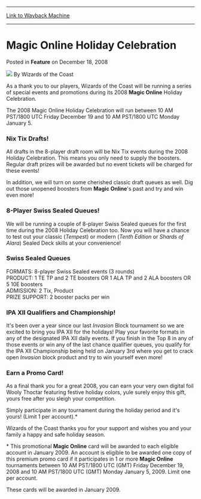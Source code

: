 
---
[Link to Wayback Machine](https://web.archive.org/web/20220926003739/https://magic.wizards.com/en/articles/archive/feature/magic-online-holiday-celebration-2008-12-18)

[_metadata_:author]:- "Wizards of the Coast"
[_metadata_:description]:- "As a thank you to our players, Wizards of the Coast will be running a series of special events and promotions during its 2008 Magic Online Holiday Celebration. The 2008 Magic Online Holiday Celebration will run between 10 AM PST/1800 UTC Friday December 19 and 10 AM PST/1800 UTC Monday January 5.Nix Tix Drafts!All drafts in the 8-player draft room will be Nix Tix events during"
[_metadata_:generator]:- "Drupal 7 (http://drupal.org)"
[_metadata_:node]:- "681276"
[_metadata_:publish_date]:- "2008-12-18"
[_metadata_:source]:- "div-main-content"
[_metadata_:title]:- "Magic Online Holiday Celebration"
[_metadata_:wayback_capture_timestamp]:- "2022-09-26 00:37:39"
[_metadata_:wayback_raw_url]:- "https://web.archive.org/web/20220926003739id_/https://magic.wizards.com/en/articles/archive/feature/magic-online-holiday-celebration-2008-12-18"
[_metadata_:wayback_url]:- "https://magic.wizards.com/en/articles/archive/feature/magic-online-holiday-celebration-2008-12-18"
---


Magic Online Holiday Celebration
================================



 Posted in **Feature**
 on December 18, 2008 






![](https://media.magic.wizards.com/styles/auth_small/public/images/person/wizards_author.jpg)
By Wizards of the Coast











As a thank you to our players, Wizards of the Coast will be running a series of special events and promotions during its 2008 **Magic Online** Holiday Celebration. 

The 2008 Magic Online Holiday Celebration will run between 10 AM PST/1800 UTC Friday December 19 and 10 AM PST/1800 UTC Monday January 5.

### Nix Tix Drafts!

All drafts in the 8-player draft room will be Nix Tix events during the 2008 Holiday Celebration. This means you only need to supply the boosters. Regular draft prizes will be awarded but no event tickets will be charged for these events!

In addition, we will turn on some cherished classic draft queues as well. Dig out those unopened boosters from **Magic Online**'s past and try and win even more!

### 8-Player Swiss Sealed Queues!

We will be running a couple of 8-player Swiss Sealed queues for the first time during the 2008 Holiday Celebration too. Now you will have a chance to test out your classic (*Tempes*t) or modern (*Tenth Edition* or *Shards of Alara*) Sealed Deck skills at your convenience! 

### Swiss Sealed Queues

FORMATS: 8-player Swiss Sealed events (3 rounds)  
 PRODUCT: 1 TE TP and 2 TE boosters OR 1 ALA TP and 2 ALA boosters OR 5 10E boosters  
 ADMISSION: 2 Tix, Product  
 PRIZE SUPPORT: 2 booster packs per win 

### IPA XII Qualifiers and Championship!

It's been over a year since our last *Invasion* Block tournament so we are excited to bring you IPA XII for the holidays! Play your favorite formats in any of the designated IPA XII daily events. If you finish in the Top 8 in any of those events or win any of the last chance qualifier queues, you qualify for the IPA XII Championship being held on January 3rd where you get to crack open *Invasion* block product and try to win yourself even more! 

### Earn a Promo Card!

As a final thank you for a great 2008, you can earn your very own digital foil Wooly Thoctar featuring festive holiday colors, yule surely enjoy this gift, yours free after you sleigh your competition. 

Simply participate in any tournament during the holiday period and it's yours! (Limit 1 per account).\*

Wizards of the Coast thanks you for your support and wishes you and your family a happy and safe holiday season.

\* This promotional **Magic Online** card will be awarded to each eligible account in January 2009. An account is eligible to be awarded one copy of this premium promo card if it participates in 1 or more **Magic Online** tournaments between 10 AM PST/1800 UTC (GMT) Friday December 19, 2008 and 10 AM PST/1800 UTC (GMT) Monday January 5, 2009. Limit one per account. 

These cards will be awarded in January 2009.








